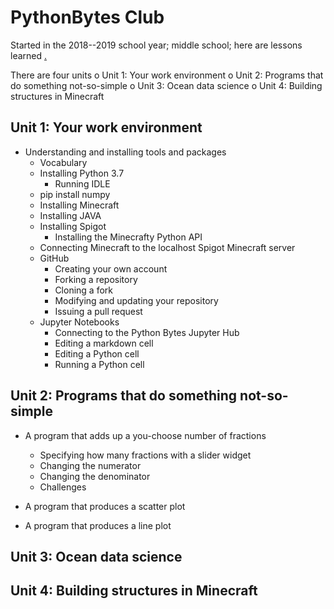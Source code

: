# PythonBytes Club

Started in the 2018--2019 school year; middle school; here are lessons learned
[.](https://github.com/robfatland/ops)


There are four units
  o Unit 1: Your work environment
  o Unit 2: Programs that do something not-so-simple
  o Unit 3: Ocean data science
  o Unit 4: Building structures in Minecraft

## Unit 1: Your work environment 

- Understanding and installing tools and packages
  - Vocabulary
  - Installing Python 3.7
    - Running IDLE
  - pip install numpy
  - Installing Minecraft
  - Installing JAVA
  - Installing Spigot
    - Installing the Minecrafty Python API
  - Connecting Minecraft to the localhost Spigot Minecraft server
  - GitHub
    - Creating your own account
    - Forking a repository
    - Cloning a fork
    - Modifying and updating your repository
    - Issuing a pull request
  - Jupyter Notebooks
    - Connecting to the Python Bytes Jupyter Hub
    - Editing a markdown cell
    - Editing a Python cell
    - Running a Python cell

## Unit 2: Programs that do something not-so-simple

- A program that adds up a you-choose number of fractions
  - Specifying how many fractions with a slider widget
  - Changing the numerator
  - Changing the denominator
  - Challenges

- A program that produces a scatter plot
- A program that produces a line plot


## Unit 3: Ocean data science


## Unit 4: Building structures in Minecraft
